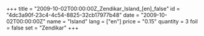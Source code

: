 +++
title = "2009-10-02T00:00:00Z_Zendikar_Island_[en]_false"
id = "4dc3a90f-23c4-4c54-8825-32cb17977b48"
date = "2009-10-02T00:00:00Z"
name = "Island"
lang = ["en"]
price = "0.15"
quantity = 3
foil = false
set = "Zendikar"
+++
